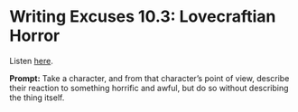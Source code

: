 # Writing Excuses 10.3: Lovecraftian Horror 

Listen [here](http://www.writingexcuses.com/2015/01/20/writing-excuses-10-3-lovecraftian-horror/). 

**Prompt:** Take a character, and from that character’s point of view, describe their reaction to something horrific and awful, but do so without describing the thing itself.